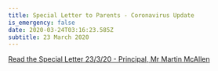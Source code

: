 ```yaml
---
title: Special Letter to Parents - Coronavirus Update
is_emergency: false
date: 2020-03-24T03:16:23.585Z
subtitle: 23 March 2020
---
```

[Read the Special Letter 23/3/20 - Principal, Mr Martin McAllen](https://res.cloudinary.com/whanganuihigh/image/upload/v1584940305/newsletters/Notice_to_Parents_re_Covid-19_23.03.20.pdf)